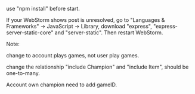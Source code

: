 use "npm install" before start.

If your WebStorm shows post is unresolved, go to "Languages & Frameworks" -> JavaScript -> Library, download "express", "express-server-static-core" and "server-static". Then restart WebStorm.

Note:

change to account plays games, not user play games.

change the relationship "include Champion" and "include Item", should be one-to-many.

Account own champion need to add gameID.